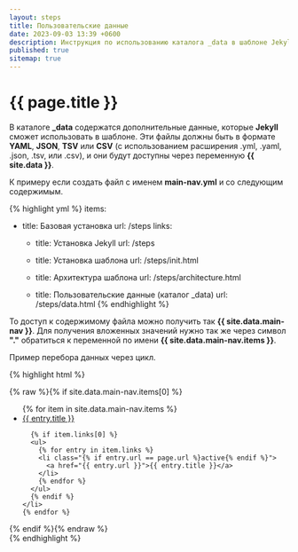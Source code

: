 ```yaml
---
layout: steps
title: Пользовательские данные
date: 2023-09-03 13:39 +0600
description: Инструкция по использованию каталога _data в шаблоне Jekyll.
published: true
sitemap: true
---
```


# {{ page.title }}

В каталоге **_data** содержатся дополнительные данные, которые **Jekyll** сможет использовать в шаблоне. Эти файлы должны быть в формате **YAML**, **JSON**, **TSV** или **CSV** (с использованием расширения .yml, .yaml, .json, .tsv, или .csv), и они будут доступны через переменную **\{\{ site.data \}\}**.

К примеру если создать файл с именем **main-nav.yml** и со следующим содержимым.

{% highlight yml %}
items:
  - title: Базовая установка
    url: /steps
    links:
    - title: Установка Jekyll
      url: /steps
    - title: Установка шаблона
      url: /steps/init.html
  
    - title: Архитектура шаблона
      url: /steps/architecture.html
  
    - title: Пользовательские данные (каталог _data)
      url: /steps/data.html
{% endhighlight %}

То доступ к содержимому файла можно получить так **\{\{ site.data.main-nav \}\}**. Для получения вложенных значений нужно так же через символ **"."** обратиться к переменной по имени **\{\{ site.data.main-nav.items \}\}**.

Пример перебора данных через цикл.

{% highlight html %}
<nav>
  {% raw %}{% if site.data.main-nav.items[0] %}
  <ul>
    {% for item in site.data.main-nav.items %}
    <li class="{% if entry.url == page.url %}active{% endif %}">
      <a href="{{ entry.url }}">{{ entry.title }}</a>
      
      {% if item.links[0] %}
      <ul>
        {% for entry in item.links %}
        <li class="{% if entry.url == page.url %}active{% endif %}">
          <a href="{{ entry.url }}">{{ entry.title }}</a>
        </li>
        {% endfor %}
      </ul>
      {% endif %}
    </li>
    {% endfor %}
  </ul>
  {% endif %}{% endraw %}
</nav> 
{% endhighlight %}



